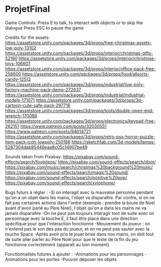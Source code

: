 # ProjetFinal

Game Controls:
Press E to talk, to interact with objects or to skip the dialogue
Press ESC to pause the game

Credits for the assets:
https://assetstore.unity.com/packages/3d/props/free-christmas-assets-low-poly-13102
https://assetstore.unity.com/packages/3d/props/interior/christmas-gifts-52190
https://assetstore.unity.com/packages/3d/props/interior/christmas-toys-106607
https://assetstore.unity.com/packages/3d/props/interior/office-pack-free-258600
https://assetstore.unity.com/packages/3d/props/food/allsorts-candy-12512
https://assetstore.unity.com/packages/3d/props/industrial/low-poly-factory-machine-pack-demo-272637
https://assetstore.unity.com/packages/3d/props/industrial/industrial-models-171071
https://assetstore.unity.com/packages/3d/props/3d-cartoon-cute-safe-pack-297716
https://assetstore.unity.com/packages/3d/props/tools/double-open-end-wrench-170088
https://assetstore.unity.com/packages/3d/props/electronics/keypad-free-262151
https://www.patreon.com/posts/32030551
https://www.patreon.com/posts/94014721
https://assetstore.unity.com/packages/3d/props/retro-psx-horror-puzzle-item-pack-icon-lowpoly-250188
https://sketchfab.com/3d-models/lamps-5287304dab85446eaa8c05c14907be49

Sounds taken from Pixabay:
https://pixabay.com/sound-effects/search/footsteps/
https://pixabay.com/sound-effects/search/door/
https://pixabay.com/music/search/christmas%20background%20music/
https://pixabay.com/sound-effects/search/magic%20sound/
https://pixabay.com/sound-effects/search/positive%20pop/
https://pixabay.com/sound-effects/search/xylophone/

Bugs futurs à régler :
-Si on interagit avec la mauvaise personne pendant qu'on a un objet dans les mains, l'objet va disparaître. Par contre, si on ne fait pas certaines actions dans l'ordre (exemple : prendre la boule de Noel avant d'avoir parlé au Père Noel), l'objet qu'on a dans les mains ne va jamais disparaître
-On ne peut pas toujours interagir tout de suite avec un personnage avec la touche E, il faut être placé dans une direction spécifique pour que l'interaction fonctionne
-Mouvement du joueur : on n'entend pas le son des pas du joueur, et on ne peut pas sauter avec la touche Space
-Après avoir pris le jouet brisé dans nos mains, on doit tout de suite aller parler au Père Noel pour que le texte de la fin du jeu fonctionne correctement (apparaît au bon moment)

Fonctionnalités futures à ajouter :
-Animations pour les personnages
-Animations pour les portes
-Pouvoir déposer les objets